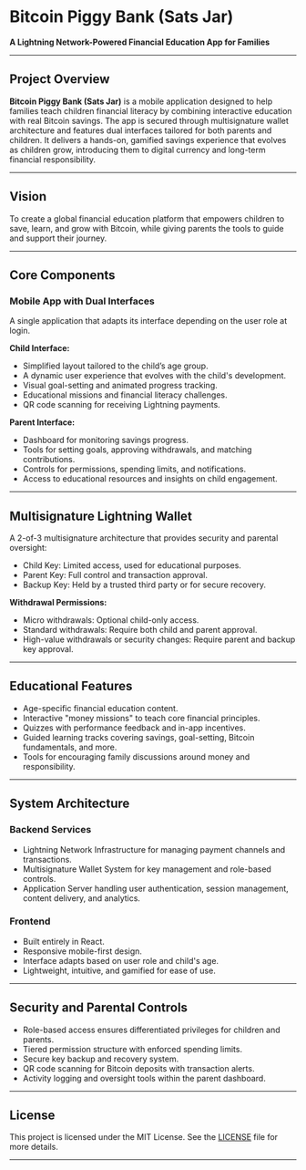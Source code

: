 

# Bitcoin Piggy Bank (Sats Jar)

**A Lightning Network-Powered Financial Education App for Families**

---

## Project Overview

**Bitcoin Piggy Bank (Sats Jar)** is a mobile application designed to help families teach children financial literacy by combining interactive education with real Bitcoin savings. The app is secured through multisignature wallet architecture and features dual interfaces tailored for both parents and children. It delivers a hands-on, gamified savings experience that evolves as children grow, introducing them to digital currency and long-term financial responsibility.

---

## Vision

To create a global financial education platform that empowers children to save, learn, and grow with Bitcoin, while giving parents the tools to guide and support their journey.

---

## Core Components

### Mobile App with Dual Interfaces

A single application that adapts its interface depending on the user role at login.

**Child Interface:**

* Simplified layout tailored to the child’s age group.
* A dynamic user experience that evolves with the child's development.
* Visual goal-setting and animated progress tracking.
* Educational missions and financial literacy challenges.
* QR code scanning for receiving Lightning payments.

**Parent Interface:**

* Dashboard for monitoring savings progress.
* Tools for setting goals, approving withdrawals, and matching contributions.
* Controls for permissions, spending limits, and notifications.
* Access to educational resources and insights on child engagement.

---

## Multisignature Lightning Wallet

A 2-of-3 multisignature architecture that provides security and parental oversight:

* Child Key: Limited access, used for educational purposes.
* Parent Key: Full control and transaction approval.
* Backup Key: Held by a trusted third party or for secure recovery.

**Withdrawal Permissions:**

* Micro withdrawals: Optional child-only access.
* Standard withdrawals: Require both child and parent approval.
* High-value withdrawals or security changes: Require parent and backup key approval.

---

## Educational Features

* Age-specific financial education content.
* Interactive "money missions" to teach core financial principles.
* Quizzes with performance feedback and in-app incentives.
* Guided learning tracks covering savings, goal-setting, Bitcoin fundamentals, and more.
* Tools for encouraging family discussions around money and responsibility.

---

## System Architecture

### Backend Services

* Lightning Network Infrastructure for managing payment channels and transactions.
* Multisignature Wallet System for key management and role-based controls.
* Application Server handling user authentication, session management, content delivery, and analytics.

### Frontend

* Built entirely in React.
* Responsive mobile-first design.
* Interface adapts based on user role and child's age.
* Lightweight, intuitive, and gamified for ease of use.

---

## Security and Parental Controls

* Role-based access ensures differentiated privileges for children and parents.
* Tiered permission structure with enforced spending limits.
* Secure key backup and recovery system.
* QR code scanning for Bitcoin deposits with transaction alerts.
* Activity logging and oversight tools within the parent dashboard.

---

## License

This project is licensed under the MIT License. See the [LICENSE](./LICENSE) file for more details.

---


